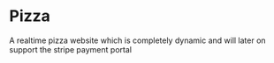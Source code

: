 # Pizza
A realtime pizza website which is completely dynamic and will later on support the stripe payment portal
